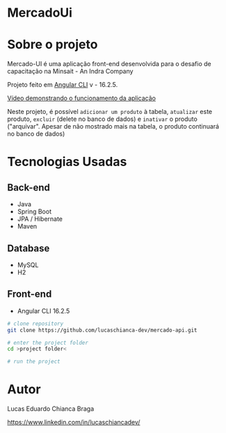 # MercadoUi

# Sobre o projeto

Mercado-UI é uma aplicação front-end desenvolvida para o desafio de capacitação na Minsait - An Indra Company

Projeto feito em [Angular CLI](https://github.com/angular/angular-cli) v - 16.2.5.

[Vídeo demonstrando o funcionamento da aplicação](https://www.youtube.com/watch?v=j7bVfr4DJa0)

Neste projeto, é possível `adicionar um produto` à tabela, `atualizar` este produto, `excluir` (delete no banco de dados) e `inativar` o produto ("arquivar". Apesar de não mostrado mais na tabela, o produto continuará no banco de dados)

# Tecnologias Usadas
## Back-end
- Java
- Spring Boot
- JPA / Hibernate
- Maven
## Database
- MySQL
- H2
## Front-end
- Angular CLI 16.2.5
  
```bash
# clone repository
git clone https://github.com/lucaschianca-dev/mercado-api.git

# enter the project folder
cd >project folder<

# run the project
```

# Autor

Lucas Eduardo Chianca Braga

https://www.linkedin.com/in/lucaschiancadev/
